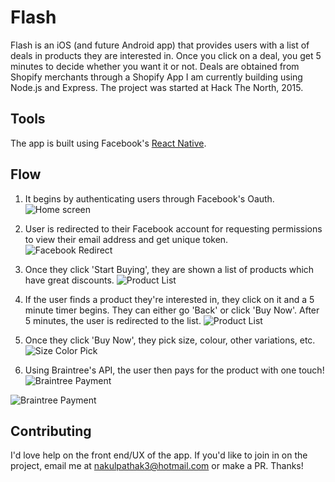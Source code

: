 # Flash

Flash is an iOS (and future Android app) that provides users with a list of deals in products they are interested in. Once you click on a deal, you get 5 minutes to decide whether you want it or not.
Deals are obtained from Shopify merchants through a Shopify App I am currently building using Node.js and Express.
The project was started at Hack The North, 2015.

## Tools
The app is built using Facebook's [React Native](https://github.com/facebook/react-native).

## Flow

1. It begins by authenticating users through Facebook's Oauth.
![Home screen](/screenshots/home.png?raw=true "Home Screen")

2. User is redirected to their Facebook account for requesting permissions to view their email address and get unique token.                                                                     
![Facebook Redirect](/screenshots/facebook_auth.png?raw=true "Facebook Redirect")

3. Once they click 'Start Buying', they are shown a list of products which have great discounts.
![Product List](/screenshots/product_list.png?raw=true "Product List")

4. If the user finds a product they're interested in, they click on it and a 5 minute timer begins. They can either go 'Back' or click 'Buy Now'. After 5 minutes, the user is redirected to the list.
![Product List](/screenshots/product.png?raw=true "Product List")

5. Once they click 'Buy Now', they pick size, colour, other variations, etc.
![Size Color Pick](/screenshots/size_color_pick.png?raw=true "Size Color Pick")

6. Using Braintree's API, the user then pays for the product with one touch!
![Braintree Payment](/screenshots/existing_payment.png?raw=true "Braintree Payment")

![Braintree Payment](/screenshots/braintree_payment.png?raw=true "Braintree Payment")

## Contributing
I'd love help on the front end/UX of the app. If you'd like to join in on the project, email me at nakulpathak3@hotmail.com or make a PR. Thanks!

